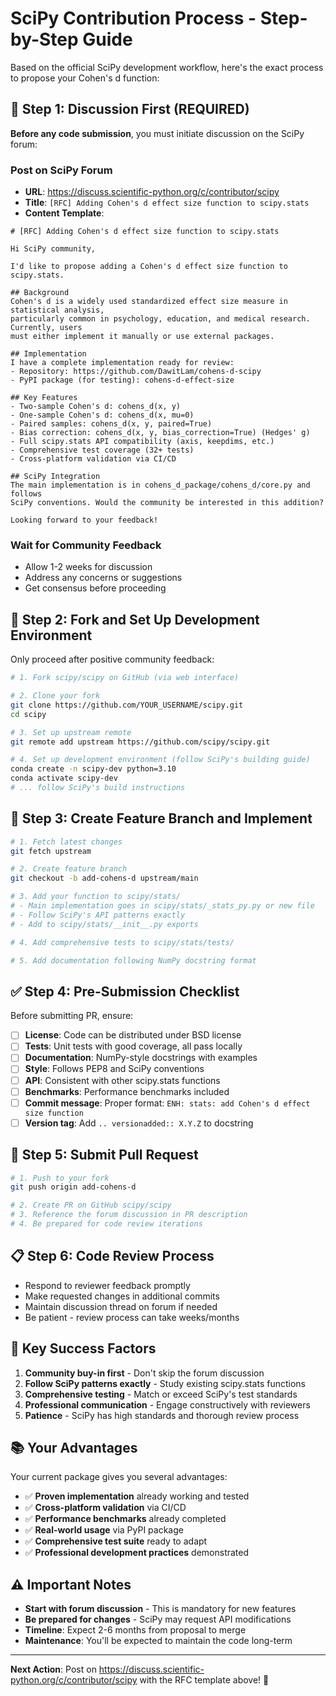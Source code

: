 # SciPy Contribution Process - Step-by-Step Guide

Based on the official SciPy development workflow, here's the exact process to propose your Cohen's d function:

## 🎯 Step 1: Discussion First (REQUIRED)

**Before any code submission**, you must initiate discussion on the SciPy forum:

### Post on SciPy Forum
- **URL**: https://discuss.scientific-python.org/c/contributor/scipy
- **Title**: `[RFC] Adding Cohen's d effect size function to scipy.stats`
- **Content Template**:

```
# [RFC] Adding Cohen's d effect size function to scipy.stats

Hi SciPy community,

I'd like to propose adding a Cohen's d effect size function to scipy.stats.

## Background
Cohen's d is a widely used standardized effect size measure in statistical analysis, 
particularly common in psychology, education, and medical research. Currently, users 
must either implement it manually or use external packages.

## Implementation
I have a complete implementation ready for review:
- Repository: https://github.com/DawitLam/cohens-d-scipy
- PyPI package (for testing): cohens-d-effect-size

## Key Features
- Two-sample Cohen's d: cohens_d(x, y)
- One-sample Cohen's d: cohens_d(x, mu=0)  
- Paired samples: cohens_d(x, y, paired=True)
- Bias correction: cohens_d(x, y, bias_correction=True) (Hedges' g)
- Full scipy.stats API compatibility (axis, keepdims, etc.)
- Comprehensive test coverage (32+ tests)
- Cross-platform validation via CI/CD

## SciPy Integration
The main implementation is in cohens_d_package/cohens_d/core.py and follows 
SciPy conventions. Would the community be interested in this addition?

Looking forward to your feedback!
```

### Wait for Community Feedback
- Allow 1-2 weeks for discussion
- Address any concerns or suggestions
- Get consensus before proceeding

## 🔧 Step 2: Fork and Set Up Development Environment

Only proceed after positive community feedback:

```bash
# 1. Fork scipy/scipy on GitHub (via web interface)

# 2. Clone your fork
git clone https://github.com/YOUR_USERNAME/scipy.git
cd scipy

# 3. Set up upstream remote
git remote add upstream https://github.com/scipy/scipy.git

# 4. Set up development environment (follow SciPy's building guide)
conda create -n scipy-dev python=3.10
conda activate scipy-dev
# ... follow SciPy's build instructions
```

## 📝 Step 3: Create Feature Branch and Implement

```bash
# 1. Fetch latest changes
git fetch upstream

# 2. Create feature branch
git checkout -b add-cohens-d upstream/main

# 3. Add your function to scipy/stats/
# - Main implementation goes in scipy/stats/_stats_py.py or new file
# - Follow SciPy's API patterns exactly
# - Add to scipy/stats/__init__.py exports

# 4. Add comprehensive tests to scipy/stats/tests/

# 5. Add documentation following NumPy docstring format
```

## ✅ Step 4: Pre-Submission Checklist

Before submitting PR, ensure:

- [ ] **License**: Code can be distributed under BSD license
- [ ] **Tests**: Unit tests with good coverage, all pass locally
- [ ] **Documentation**: NumPy-style docstrings with examples
- [ ] **Style**: Follows PEP8 and SciPy conventions
- [ ] **API**: Consistent with other scipy.stats functions
- [ ] **Benchmarks**: Performance benchmarks included
- [ ] **Commit message**: Proper format: `ENH: stats: add Cohen's d effect size function`
- [ ] **Version tag**: Add `.. versionadded:: X.Y.Z` to docstring

## 🚀 Step 5: Submit Pull Request

```bash
# 1. Push to your fork
git push origin add-cohens-d

# 2. Create PR on GitHub scipy/scipy
# 3. Reference the forum discussion in PR description
# 4. Be prepared for code review iterations
```

## 📋 Step 6: Code Review Process

- Respond to reviewer feedback promptly
- Make requested changes in additional commits
- Maintain discussion thread on forum if needed
- Be patient - review process can take weeks/months

## 🎯 Key Success Factors

1. **Community buy-in first** - Don't skip the forum discussion
2. **Follow SciPy patterns exactly** - Study existing scipy.stats functions
3. **Comprehensive testing** - Match or exceed SciPy's test standards
4. **Professional communication** - Engage constructively with reviewers
5. **Patience** - SciPy has high standards and thorough review process

## 📚 Your Advantages

Your current package gives you several advantages:
- ✅ **Proven implementation** already working and tested
- ✅ **Cross-platform validation** via CI/CD
- ✅ **Performance benchmarks** already completed
- ✅ **Real-world usage** via PyPI package
- ✅ **Comprehensive test suite** ready to adapt
- ✅ **Professional development practices** demonstrated

## ⚠️ Important Notes

- **Start with forum discussion** - This is mandatory for new features
- **Be prepared for changes** - SciPy may request API modifications
- **Timeline**: Expect 2-6 months from proposal to merge
- **Maintenance**: You'll be expected to maintain the code long-term

---

**Next Action**: Post on https://discuss.scientific-python.org/c/contributor/scipy with the RFC template above! 🚀